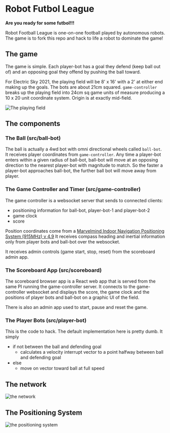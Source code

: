 # Robot Futbol League

**Are you ready for some futbol!!!**

Robot Football League is one-on-one football played by autonomous robots. The game is to fork this repo and hack to life a robot to dominate the game!

## The game

The game is simple. Each player-bot has a goal they defend (keep ball out of) and an opposing goal they offend by pushing the ball toward.

For Electric Sky 2021, the playing field will be 8' x 16' with a 2' at either end making up the goals. The bots are about 21cm squared. `game-controller` breaks up the playing field into 24cm sq game units of measure producing a 10 x 20 unit coordinate system. Origin is at exactly mid-field.

![The playing field](https://github.com/littlebee/robot-futbol-league/blob/master/docs/playingField.png)

## The components

### The Ball (src/ball-bot)

The ball is actually a 4wd bot with omni directional wheels called `ball-bot`. It receives player coordinates from `game-controller`. Any time a player-bot enters within a given radius of ball-bot, ball-bot will move at an opposing direction to the nearest player-bot with magnitude to match. So the faster a player-bot approaches ball-bot, the further ball bot will move away from player.

### The Game Controller and Timer (src/game-controller)

The game controller is a websocket server that sends to connected clients:

- positioning information for ball-bot, player-bot-1 and player-bot-2
- game clock
- score

Position coordinates come from a [Marvelmind Indoor Navigation Positioning System (915MHz) v 4.9](https://www.robotshop.com/uk/marvelmind-starter-set-hw-v49-indoor-navigation-positioning-system-915mhz.html?gclid=Cj0KCQjwiqWHBhD2ARIsAPCDzaksKWh8X1BsVWGuckrfdj67qMHQD1eEBH0aTTDmB680hjq7pr7UOV4aAlCwEALw_wcB)
It receives compass heading and inertial information only from player bots and ball-bot over the websocket.

It receives admin controls (game start, stop, reset) from the scoreboard admin app.

### The Scoreboard App (src/scoreboard)

The scoreboard browser app is a React web app that is served from the same PI running the game-controller server. It connects to the game-controller websocket and displays the score, the game clock and the positions of player bots and ball-bot on a graphic UI of the field.

There is also an admin app used to start, pause and reset the game.

### The Player Bots (src/player-bot)

This is the code to hack. The default implementation here is pretty dumb. It simply

- if not between the ball and defending goal
  - calculates a velocity interrupt vector to a point halfway between ball and defending goal
- else
  - move on vector toward ball at full speed

## The network

![the network](https://github.com/littlebee/robot-futbol-league/blob/master/docs/network.png)

## The Positioning System

![the positioning system](https://github.com/littlebee/robot-futbol-league/blob/master/docs/positioningSystem.png)
